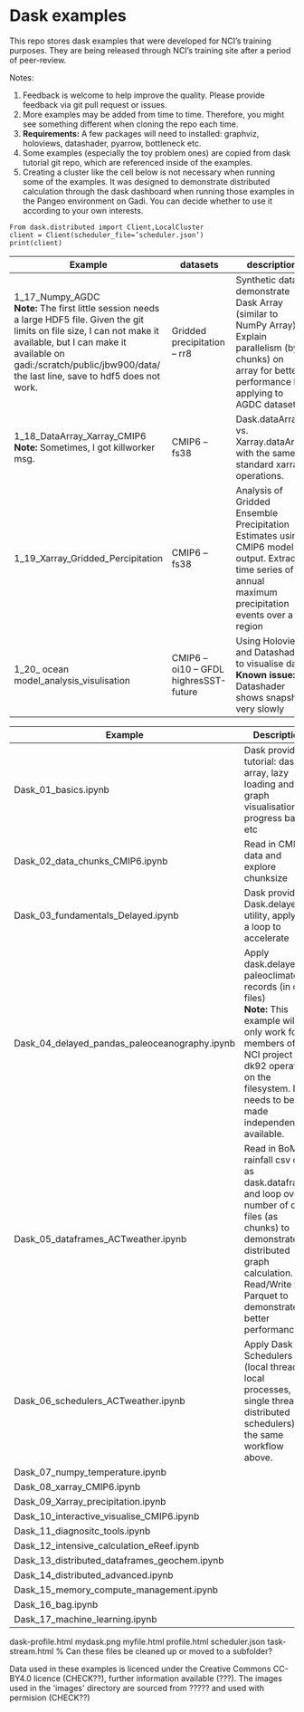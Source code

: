 # Dask examples

This repo stores dask examples that were developed for NCI’s training purposes. They are being released through NCI’s training site after a period of peer-review.

Notes:

1. Feedback is welcome to help improve the quality. Please provide feedback via git pull request or issues.
2. More examples may be added from time to time. Therefore, you might see something different when cloning the repo each time.
3. **Requirements:** A few packages will need to installed: graphviz, holoviews, datashader, pyarrow, bottleneck etc.
4. Some examples (especially the toy problem ones) are copied from dask tutorial git repo, which are referenced inside of the examples.
5. Creating a cluster like the cell below is not necessary when running some of the examples. It was designed to demonstrate distributed calculation through the dask dashboard when running those examples in the Pangeo environment on Gadi. You can decide whether to use it according to your own interests.

```
From dask.distributed import Client,LocalCluster
client = Client(scheduler_file=’scheduler.json’)
print(client)
```

| Example | datasets | description |
| --- | --- | --- |
| 1_17_Numpy_AGDC <br> **Note:** The first little session needs a large HDF5 file. Given the git limits on file size, I can not make it available, but I can make it available on gadi:/scratch/public/jbw900/data/ <br> the last line, save to hdf5 does not work. | Gridded precipitation – rr8 | Synthetic data to demonstrate Dask Array (similar to NumPy Array). Explain parallelism (by chunks) on array for better performance by applying to AGDC datasets. |
| 1_18_DataArray_Xarray_CMIP6 <br>**Note:** Sometimes, I got killworker msg. | CMIP6 – fs38 | Dask.dataArray vs. Xarray.dataArray with the same standard xarray operations. |
| 1_19_Xarray_Gridded_Percipitation | CMIP6 – fs38 | Analysis of Gridded Ensemble Precipitation Estimates using CMIP6 model output. Extract a time series of annual maximum precipitation events over a region |
| 1_20_ ocean model_analysis_visulisation | CMIP6 – oi10 – GFDL highresSST-future | Using Holoviews and Datashader to visualise data <br> **Known issue:** Datashader shows snapshot very slowly |

| Example | Description |
| --- | --- |
| Dask_01_basics.ipynb | Dask provided tutorial: dask array, lazy loading and graph visualisation, progress bar, etc |
| Dask_02_data_chunks_CMIP6.ipynb | Read in CMIP6 data and explore chunksize |
| Dask_03_fundamentals_Delayed.ipynb | Dask provided: Dask.delayed utility, apply to a loop to accelerate |
| Dask_04_delayed_pandas_paleoceanography.ipynb | Apply dask.delayed to paleoclimate records (in csv files)<br> **Note:** This example will only work for members of NCI project dk92 operating on the filesystem. Data needs to be made independently available. |
| Dask_05_dataframes_ACTweather.ipynb | Read in BoM rainfall csv data as dask.dataframe, and loop over a number of csv files (as chunks) to demonstrate distributed graph calculation. Read/Write to Parquet to demonstrate better performance |
| Dask_06_schedulers_ACTweather.ipynb | Apply Dask Schedulers (local threads, local processes, single thread, distributed schedulers) to the same workflow above. |
| Dask_07_numpy_temperature.ipynb |  |
| Dask_08_xarray_CMIP6.ipynb |  |
| Dask_09_Xarray_precipitation.ipynb |  |
| Dask_10_interactive_visualise_CMIP6.ipynb |  |
| Dask_11_diagnositc_tools.ipynb |  |
| Dask_12_intensive_calculation_eReef.ipynb |  |
| Dask_13_distributed_dataframes_geochem.ipynb |  |
| Dask_14_distributed_advanced.ipynb |  |
| Dask_15_memory_compute_management.ipynb |  |
| Dask_16_bag.ipynb |  |
| Dask_17_machine_learning.ipynb |  |

dask-profile.html
mydask.png
myfile.html
profile.html
scheduler.json
task-stream.html
% Can these files be cleaned up or moved to a subfolder?

Data used in these examples is licenced under the Creative Commons CC-BY4.0 licence (CHECK??), further information available (???). The images used in the 'images' directory are sourced from ????? and used with permision (CHECK??)
